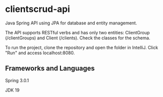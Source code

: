 # clientscrud-api

Java Spring API using JPA for database and entity management.

The API supports RESTful verbs and has only two entities: ClientGroup (/clientGroups) and Client (/clients). Check the classes for the schema.

To run the project, clone the repository and open the folder in IntelliJ. Click "Run" and access localhost:8080. 

## Frameworks and Languages

Spring 3.0.1

JDK 19
